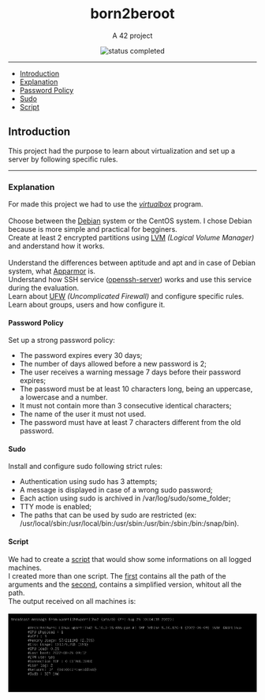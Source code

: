 <h1 align="center"> born2beroot </h1>

<p align="center"> A 42 project </p>

<p align="center">
  <img alt="status completed" src="https://img.shields.io/badge/STATUS-COMPLETED-green">
</p>

---

- [Introduction](#introduction)
- [Explanation](#explanation)
- [Password Policy](#password-policy)
- [Sudo](#sudo)
- [Script](#script)

## Introduction

This project had the purpose to learn about virtualization and set up a server by following specific rules.

---

### Explanation

For made this project we had to use the [_virtualbox_](https://www.virtualbox.org/) program. <br>
<br>
Choose between the [Debian](https://www.debian.org/index.pt.html) system or the CentOS system. I chose Debian because is more simple and practical for begginers. <br>
Create at least 2 encrypted partitions using [LVM](https://wiki.debian.org/LVM) _(Logical Volume Manager)_ and anderstand how it works. <br>
<br>
Understand the differences between aptitude and apt and in case of Debian system, what [Apparmor](https://apparmor.net/) is. <br>
Understand how SSH service ([openssh-server](https://www.openssh.com/)) works and use this service during the evaluation. <br>
Learn about [UFW](https://wiki.debian.org/Uncomplicated%20Firewall%20%28ufw%29) _(Uncomplicated Firewall)_ and configure specific rules. <br>
Learn about groups, users and how configure it. <br>

#### Password Policy
Set up a strong password policy: <br>
- The password expires every 30 days;
- The number of days allowed before a new password is 2;
- The user receives a warning message 7 days before their password expires;
- The password must be at least 10 characters long, being an uppercase, a lowercase and a number.
- It must not contain more than 3 consecutive identical characters;
- The name of the user it must not used.
- The password must have at least 7 characters different from the old password.

#### Sudo
Install and configure sudo following strict rules: <br>
- Authentication using sudo has 3 attempts; <br>
- A message is displayed in case of a wrong sudo password; <br>
- Each action using sudo is archived in /var/log/sudo/some_folder; <br>
- TTY mode is enabled; <br>
- The paths that can be used by sudo are restricted (ex: /usr/local/sbin:/usr/local/bin:/usr/sbin:/usr/bin:/sbin:/bin:/snap/bin). <br>

#### Script

We had to create a [script](./monitoring.sh) that would show some informations on all logged machines. <br>
I created more than one script. The [first](./monitoring.sh) contains all the path of the arguments and the [second](./monitoring_v2.sh), contains a simplified version, whitout all the path. <br>
The output received on all machines is: <br>
<br>
![monitoring output](monitoring_output.png)
